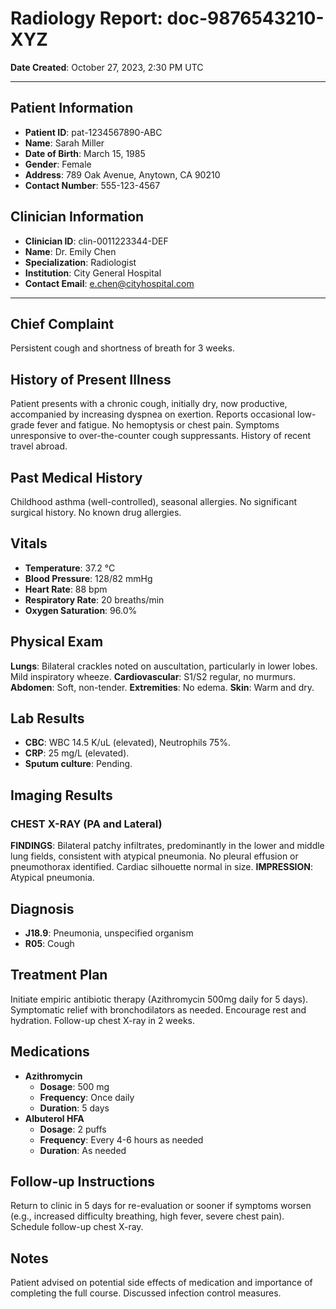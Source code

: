 # Radiology Report: doc-9876543210-XYZ
**Date Created**: October 27, 2023, 2:30 PM UTC

---

## Patient Information
*   **Patient ID**: pat-1234567890-ABC
*   **Name**: Sarah Miller
*   **Date of Birth**: March 15, 1985
*   **Gender**: Female
*   **Address**: 789 Oak Avenue, Anytown, CA 90210
*   **Contact Number**: 555-123-4567

## Clinician Information
*   **Clinician ID**: clin-0011223344-DEF
*   **Name**: Dr. Emily Chen
*   **Specialization**: Radiologist
*   **Institution**: City General Hospital
*   **Contact Email**: e.chen@cityhospital.com

---

## Chief Complaint
Persistent cough and shortness of breath for 3 weeks.

## History of Present Illness
Patient presents with a chronic cough, initially dry, now productive, accompanied by increasing dyspnea on exertion. Reports occasional low-grade fever and fatigue. No hemoptysis or chest pain. Symptoms unresponsive to over-the-counter cough suppressants. History of recent travel abroad.

## Past Medical History
Childhood asthma (well-controlled), seasonal allergies. No significant surgical history. No known drug allergies.

## Vitals
*   **Temperature**: 37.2 °C
*   **Blood Pressure**: 128/82 mmHg
*   **Heart Rate**: 88 bpm
*   **Respiratory Rate**: 20 breaths/min
*   **Oxygen Saturation**: 96.0%

## Physical Exam
**Lungs**: Bilateral crackles noted on auscultation, particularly in lower lobes. Mild inspiratory wheeze.
**Cardiovascular**: S1/S2 regular, no murmurs.
**Abdomen**: Soft, non-tender.
**Extremities**: No edema.
**Skin**: Warm and dry.

## Lab Results
*   **CBC**: WBC 14.5 K/uL (elevated), Neutrophils 75%.
*   **CRP**: 25 mg/L (elevated).
*   **Sputum culture**: Pending.

## Imaging Results
### CHEST X-RAY (PA and Lateral)
**FINDINGS**: Bilateral patchy infiltrates, predominantly in the lower and middle lung fields, consistent with atypical pneumonia. No pleural effusion or pneumothorax identified. Cardiac silhouette normal in size.
**IMPRESSION**: Atypical pneumonia.

## Diagnosis
*   **J18.9**: Pneumonia, unspecified organism
*   **R05**: Cough

## Treatment Plan
Initiate empiric antibiotic therapy (Azithromycin 500mg daily for 5 days). Symptomatic relief with bronchodilators as needed. Encourage rest and hydration. Follow-up chest X-ray in 2 weeks.

## Medications
*   **Azithromycin**
    *   **Dosage**: 500 mg
    *   **Frequency**: Once daily
    *   **Duration**: 5 days
*   **Albuterol HFA**
    *   **Dosage**: 2 puffs
    *   **Frequency**: Every 4-6 hours as needed
    *   **Duration**: As needed

## Follow-up Instructions
Return to clinic in 5 days for re-evaluation or sooner if symptoms worsen (e.g., increased difficulty breathing, high fever, severe chest pain). Schedule follow-up chest X-ray.

## Notes
Patient advised on potential side effects of medication and importance of completing the full course. Discussed infection control measures.